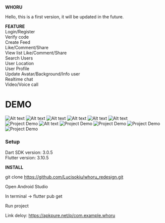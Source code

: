 **WHORU**

Hello, this is a first version, it will be updated in the future.

**FEATURE**  
Login/Register  
Verify code  
Create Feed  
Like/Comment/Share  
View list Like/Comment/Share  
Search Users  
User Location  
User Profile  
Update Avatar/Background/Info user  
Realtime chat  
Video/Voice call  


# **DEMO**
![Alt text](image/regis.png)
![Alt text](image/login.png)
![Alt text](image/feed-1.png)
![Alt text](image/feed-2.png)
![Alt text](image/search-1.png)
![Alt text](image/search-2.png)
![Project Demo](image/user.png)
![Alt text](image/profile.png)
![Project Demo](video/location.gif)
![Project Demo](image/message.png)
![Project Demo](image/video_call.png)
![Project Demo](image/voice_call.png)

### Setup  
Dart SDK version: 3.0.5  
Flutter version: 3.10.5

**INSTALL**

git clone https://github.com/Lucisokiu/whoru_redesign.git

Open Android Studio

In terminal -> flutter pub get

Run project

Link deloy: https://apkpure.net/p/com.example.whoru

